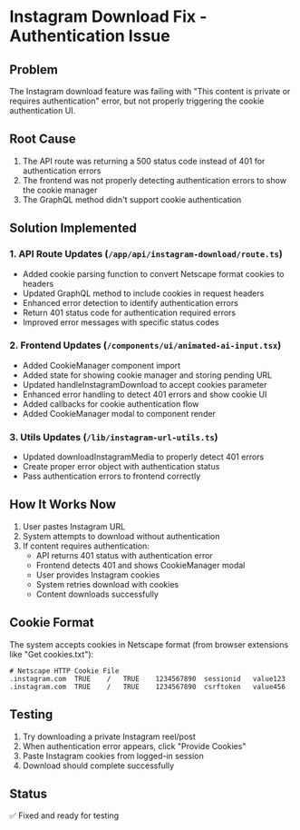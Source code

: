 # Instagram Download Fix - Authentication Issue

## Problem
The Instagram download feature was failing with "This content is private or requires authentication" error, but not properly triggering the cookie authentication UI.

## Root Cause
1. The API route was returning a 500 status code instead of 401 for authentication errors
2. The frontend was not properly detecting authentication errors to show the cookie manager
3. The GraphQL method didn't support cookie authentication

## Solution Implemented

### 1. API Route Updates (`/app/api/instagram-download/route.ts`)
- Added cookie parsing function to convert Netscape format cookies to headers
- Updated GraphQL method to include cookies in request headers
- Enhanced error detection to identify authentication errors
- Return 401 status code for authentication required errors
- Improved error messages with specific status codes

### 2. Frontend Updates (`/components/ui/animated-ai-input.tsx`)
- Added CookieManager component import
- Added state for showing cookie manager and storing pending URL
- Updated handleInstagramDownload to accept cookies parameter
- Enhanced error handling to detect 401 errors and show cookie UI
- Added callbacks for cookie authentication flow
- Added CookieManager modal to component render

### 3. Utils Updates (`/lib/instagram-url-utils.ts`)
- Updated downloadInstagramMedia to properly detect 401 errors
- Create proper error object with authentication status
- Pass authentication errors to frontend correctly

## How It Works Now

1. User pastes Instagram URL
2. System attempts to download without authentication
3. If content requires authentication:
   - API returns 401 status with authentication error
   - Frontend detects 401 and shows CookieManager modal
   - User provides Instagram cookies
   - System retries download with cookies
   - Content downloads successfully

## Cookie Format
The system accepts cookies in Netscape format (from browser extensions like "Get cookies.txt"):
```
# Netscape HTTP Cookie File
.instagram.com	TRUE	/	TRUE	1234567890	sessionid	value123
.instagram.com	TRUE	/	TRUE	1234567890	csrftoken	value456
```

## Testing
1. Try downloading a private Instagram reel/post
2. When authentication error appears, click "Provide Cookies"
3. Paste Instagram cookies from logged-in session
4. Download should complete successfully

## Status
✅ Fixed and ready for testing
